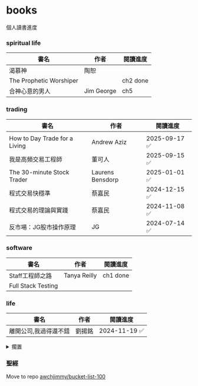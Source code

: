 # books
個人讀書進度

### spiritual life
|書名|作者|閱讀進度|
|----|----|----|
|渴慕神|陶恕||
|The Prophetic Worshiper||ch2 done|
|合神心意的男人|Jim George|ch5|

### trading
|書名|作者|閱讀進度|
|----|----|----|
||||
|How to Day Trade for a Living|Andrew Aziz|2025-09-17 ✅|
|我是高頻交易工程師|董可人|2025-09-15 ✅|
|The 30-minute Stock Trader|Laurens Bensdorp|2025-01-01 ✅|
|程式交易快穩準|蔡嘉民|2024-12-15 ✅|
|程式交易的理論與實踐|蔡嘉民|2024-11-08 ✅|
|反市場：JG股市操作原理|JG|2024-07-14 ✅|

### software
|書名|作者|閱讀進度|
|----|----|----|
|Staff工程師之路|Tanya Reilly|ch1 done|
|Full Stack Testing|||

### life
|書名|作者|閱讀進度|
|----|----|----|
|離開公司,我過得還不錯|劉揚銘|2024-11-19 ✅|

<details>
  <summary>擱置</summary>

### 擱置
|書名|作者|閱讀進度|
|----|----|----|
|Backtrader Essentials||ch1 done|
|Sink Reflections|FlyLady|done: Introduction|
|Building Software Platforms|Pablo Bermejo|ch4|
|Learning Apache Thrift||34% ch4|
|生產控制與在製品管理||1-2|
|買房實戰課|Ted|part2|
|修改代碼的藝術<br>Working Effectively with Legacy Code|Michael C. Feathers|skip ch1<br>ch6|
|Domain Driven Design|Eric Evans|ch4|
|Modernizing Legacy Systems||ch4|
|The Web Application Hacker's Handbook|Dafydd Stuttard<br>Marcus Pinto|8% ch4|
|Quantitative Trading<br>計量交易|Ernest P. Chan|done: ch1<br>stuck: ch3,6,7|
|Running Lean|Ash Maurya|60%|
|拒絕的根|Joyce Meyer|ch5|
|原子習慣|James Clear|2|
|風險投資實用分析技巧|許沂光|p46 錘頭與吊頸|
|Algorithmic Trading|Ernest P. Chan|p10 Preface|
|High-Frequency Trading|Irene Aldridge|1% ch1|

</details>


### 聖經
Move to repo [awchjimmy/bucket-list-100](https://github.com/awchjimmy/bucket-list-100#41-%E8%AE%80%E5%AE%8C%E8%81%96%E7%B6%93)


